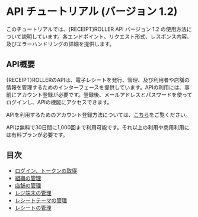 # API チュートリアル (バージョン 1.2)

このチュートリアルでは、{RECEIPT}ROLLER API バージョン 1.2 の使用方法について説明しています。各エンドポイント、リクエスト形式、レスポンス内容、及びエラーハンドリングの詳細を提供します。

## API概要

{RECEIPT}ROLLERのAPIは、電子レシートを発行、管理、及び利用者や店舗の情報を管理するためのインターフェースを提供しています。APIの利用には、事前にアカウント登録が必要です。登録後、メールアドレスとパスワードを使ってログインし、APIの機能にアクセスできます。

APIを利用するためのアカウント登録方法については、[こちら](https://business.receiptroller.com/identity/account/register?culture=ja)をご覧ください。

APIは無料で30日間に1,000回まで利用可能です。それ以上の利用や商用利用には有料プランが必要です。

## 目次

- [ログイン、トークンの取得](https://github.com/Receipt-Roller/RECEIPTROLLER-Dev./blob/main/ja/Api%20Tutorial/Login001.md)
- [組織の管理](https://github.com/Receipt-Roller/RECEIPTROLLER-Dev./blob/main/ja/Api%20Tutorial/Organization001.md)
- [店舗の管理](https://github.com/Receipt-Roller/RECEIPTROLLER-Dev./blob/main/ja/Api%20Tutorial/Store001.md)
- [レジ端末の管理](https://github.com/Receipt-Roller/RECEIPTROLLER-Dev./blob/main/ja/Api%20Tutorial/Terminal001.md)
- [レシートテーマの管理](https://github.com/Receipt-Roller/RECEIPTROLLER-Dev./blob/main/ja/Api%20Tutorial/Theme001.md)
- [レシートの管理](https://github.com/Receipt-Roller/RECEIPTROLLER-Dev./blob/main/ja/Api%20Tutorial/Receipts001.md)
